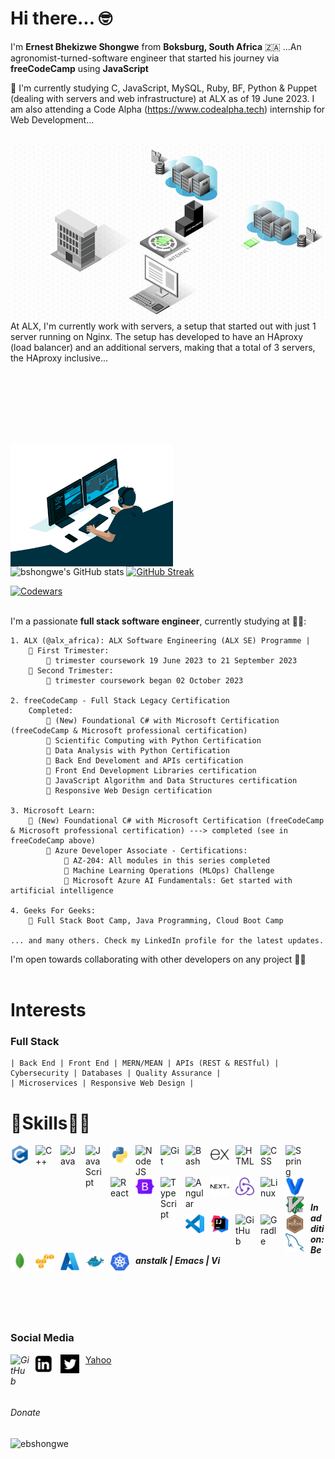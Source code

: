 # Hi there... 🤓️
I'm <strong>Ernest Bhekizwe Shongwe</strong> from <strong>Boksburg, South Africa</strong> 🇿🇦️  ...An agronomist-turned-software engineer that started his journey via <strong>freeCodeCamp</strong> using <strong>JavaScript</strong>

📍️ I'm currently studying C, JavaScript, MySQL, Ruby, BF, Python & Puppet (dealing with servers and web infrastructure) at ALX as of 19 June 2023. I am also attending a Code Alpha (https://www.codealpha.tech) internship for Web Development...
<br></br>
<div class="container">
    <img align="left" alt="C" style="padding-right;" src="HAproxy-and-2-server-setup.gif">
</div>

<br></br>
<div class="container">
    <p>At ALX, I'm currently work with servers, a setup that started out with just 1 server running on Nginx. The setup has developed to have an HAproxy (load balancer) and an additional servers, making that a total of 3 servers, the HAproxy inclusive...</p>
</div>

<br></br>
<br></br>
<br></br>

<img align="left" alt="C" width="260px" style="padding-right:100px;" src= giphy.gif />

![bshongwe's GitHub stats](https://github-readme-stats.vercel.app/api?username=bshongwe&show_icons=true&theme=radical)
[![GitHub Streak](https://streak-stats.demolab.com/?user=bshongwe)](https://git.io/streak-stats)

[![Codewars](https://www.codewars.com/users/bshongwe/badges/large)](https://www.codewars.com/users/bshongwe/)
<br></br>


I'm a passionate <strong>full stack software engineer</strong>, currently studying at 👨‍🎓️:

    1. ALX (@alx_africa): ALX Software Engineering (ALX SE) Programme |
        📌️ First Trimester:
            📌️ trimester coursework 19 June 2023 to 21 September 2023
        📌️ Second Trimester:
            📍️ trimester coursework began 02 October 2023
    
    2. freeCodeCamp - Full Stack Legacy Certification
        Completed:
            📌️ (New) Foundational C# with Microsoft Certification (freeCodeCamp & Microsoft professional certification)
            📌️ Scientific Computing with Python Certification
            📌️ Data Analysis with Python Certification
            📌️ Back End Develoment and APIs certification
            📌️ Front End Development Libraries certification
            📌️ JavaScript Algorithm and Data Structures certification
            📌️ Responsive Web Design certification

    3. Microsoft Learn:
        📌️ (New) Foundational C# with Microsoft Certification (freeCodeCamp & Microsoft professional certification) ---> completed (see in freeCodeCamp above)
            📌️ Azure Developer Associate - Certifications:
                📌️ AZ-204: All modules in this series completed
                📌️ Machine Learning Operations (MLOps) Challenge
                📍️ Microsoft Azure AI Fundamentals: Get started with artificial intelligence

    4. Geeks For Geeks:
        📍️ Full Stack Boot Camp, Java Programming, Cloud Boot Camp    
    
    ... and many others. Check my LinkedIn profile for the latest updates.

I'm open towards collaborating with other developers on any project 👨‍💻️
<br></br>

# **Interests**
### Full Stack
    | Back End | Front End | MERN/MEAN | APIs (REST & RESTful) | Cybersecurity | Databases | Quality Assurance |
    | Microservices | Responsive Web Design |

# **🔩️Skills👨‍🔧️**
<img align="left" alt="C" width="30px" style="padding-right:10px;" src="https://github.com/devicons/devicon/blob/v2.15.1/icons/c/c-original.svg" />
<img align="left" alt="C++" width="30px" style="padding-right:10px;" src="https://cdn.jsdelivr.net/gh/devicons/devicon/icons/cplusplus/cplusplus-line.svg" />
<img align="left" alt="Java" width="30px" style="padding-right:10px;" src="https://cdn.jsdelivr.net/gh/devicons/devicon/icons/java/java-original.svg"/>
<img align="left" alt="JavaScript" width="30px" style="padding-right:10px;" src="https://cdn.jsdelivr.net/gh/devicons/devicon/icons/javascript/javascript-plain.svg" />
<img align="left" alt="Python" width="30px" style="padding-right:10px;" src="https://github.com/devicons/devicon/blob/v2.15.1/icons/python/python-original.svg" />
<img align="left" alt="NodeJS" width="30px" style="padding-right:10px;" src="https://cdn.jsdelivr.net/gh/devicons/devicon/icons/nodejs/nodejs-original.svg" />
<img align="left" alt="Git" width="30px" style="padding-right:10px;" src="https://cdn.jsdelivr.net/gh/devicons/devicon/icons/git/git-original.svg" />
<img align="left" alt="Bash" width="30px" style="padding-right:10px;" src="https://cdn.jsdelivr.net/gh/devicons/devicon/icons/bash/bash-original.svg" />
<img align="left" alt="Express" width="30px" style="padding-right:10px;" src="https://github.com/devicons/devicon/blob/v2.15.1/icons/express/express-original.svg" />
<img align="left" alt="HTML" width="30px" style="padding-right:10px;" src="https://cdn.jsdelivr.net/gh/devicons/devicon/icons/html5/html5-plain.svg" />
<img align="left" alt="CSS" width="30px" style="padding-right:10px;" src="https://cdn.jsdelivr.net/gh/devicons/devicon/icons/css3/css3-plain.svg" />
<img align="left" alt="Spring" width="30px" style="padding-right:10px;" src="https://cdn.jsdelivr.net/gh/devicons/devicon/icons/spring/spring-original.svg" />
<img align="left" alt="React" width="30px" style="padding-right:10px;" src="https://cdn.jsdelivr.net/gh/devicons/devicon/icons/react/react-original.svg" />
<img align="left" alt="Bootstrap" width="30px" style="padding-right:10px;" src="https://github.com/devicons/devicon/blob/v2.15.1/icons/bootstrap/bootstrap-original.svg" />
<img align="left" alt="TypeScript" width="30px" style="padding-right:10px;" src="https://cdn.jsdelivr.net/gh/devicons/devicon/icons/typescript/typescript-plain.svg" />
<img align="left" alt="Angular" width="30px" style="padding-right:10px;" src="https://cdn.jsdelivr.net/gh/devicons/devicon/icons/angularjs/angularjs-plain.svg" />
<img align="left" alt="Next.js" width="30px" style="padding-right:10px;" src="https://github.com/devicons/devicon/blob/v2.15.1/icons/nextjs/nextjs-original-wordmark.svg" />
<img align="left" alt="Redux" width="30px" style="padding-right:10px;" src="https://github.com/devicons/devicon/blob/v2.15.1/icons/redux/redux-original.svg" />
<img align="left" alt="Linux" width="30px" style="padding-right:10px;" src="https://cdn.jsdelivr.net/gh/devicons/devicon/icons/linux/linux-original.svg" />
<img align="left" alt="Vigrant" width="30px" style="padding-right:10px;" src="https://github.com/devicons/devicon/blob/v2.15.1/icons/vagrant/vagrant-original.svg" />
<img align="left" alt="Vim" width="30px" style="padding-right:10px;" src="https://github.com/devicons/devicon/blob/v2.15.1/icons/vim/vim-original.svg" />
<img align="left" alt="VS Code" width="30px" style="padding-right:10px;" src="https://github.com/devicons/devicon/blob/v2.15.1/icons/vscode/vscode-original.svg" />
<img align="left" alt="IntelliJ" width="30px" style="padding-right:10px;" src="https://github.com/devicons/devicon/blob/v2.15.1/icons/intellij/intellij-original.svg" />
<img align="left" alt="GitHub" width="30px" style="padding-right:10px;" src="https://cdn.jsdelivr.net/gh/devicons/devicon/icons/github/github-original.svg" />
<img align="left" alt="Gradle" width="30px" style="padding-right:10px;" src="https://cdn.jsdelivr.net/gh/devicons/devicon/icons/gradle/gradle-plain.svg" />
<img align="left" alt="Mocha" width="30px" style="padding-right:10px;" src="https://github.com/devicons/devicon/blob/v2.15.1/icons/mocha/mocha-plain.svg" />
<img align="left" alt="MySQL" width="30px" style="padding-right:10px;" src="https://github.com/devicons/devicon/blob/v2.15.1/icons/mysql/mysql-original.svg" />
<img align="left" alt="MongoDB" width="30px" style="padding-right:10px;" src="https://github.com/devicons/devicon/blob/v2.15.1/icons/mongodb/mongodb-original.svg" /><br>
<img align="left" alt="AWS" width="30px" style="padding-right:10px;" src="https://github.com/devicons/devicon/blob/master/icons/amazonwebservices/amazonwebservices-original.svg" />
<img align="left" alt="Azure" width="30px" style="padding-right:10px;" src="https://github.com/devicons/devicon/blob/v2.15.1/icons/azure/azure-original.svg" />
<img align="left" alt="Docker" width="30px" style="padding-right:10px;" src="https://github.com/devicons/devicon/blob/v2.15.1/icons/docker/docker-original.svg" />
<img align="left" alt="Kubernetes" width="30px" style="padding-right:10px;" src="https://github.com/devicons/devicon/blob/v2.15.1/icons/kubernetes/kubernetes-plain.svg" />
<br></br>

# <h6>**In addition:<br> Beanstalk | Emacs | Vi**</h6>
<br></br>

# <h3>**Social Media**</h3>

<div class="container">
  <section>
    <a href="https://github.com/bshongwe"><i class="fab fa-github"><img align="left" alt="GitHub" width="30px" style="padding-right:10px;" src="https://cdn.jsdelivr.net/gh/devicons/devicon/icons/github/github-original.svg" /></i></a>
    <a href="https://www.linkedin.com/in/ernest-shongwe-31138b8b/"><i class="fab fa-linkedin"></i><img align="left" alt="LinkedIn" width="30px" style="padding-right:10px;" src="https://github.com/volusion/social-media-svg/blob/master/square/linkedin.svg" /></a>
    <a href="https://twitter.com/ernest_b_shong"><i class="fab fa-twitter"><img align="left" alt="Twitter" width="30px" style="padding-right:10px;" src="https://github.com/volusion/social-media-svg/blob/master/square/twitter.svg"</></i></a>
    <a href="shongwe.bhekizwe@yahoomail.com"><i class="fab fa-yahoo"></i>Yahoo</a>
  </section>
</div>

<br></br>

<h6>Donate</h6>
<p><a href="https://www.buymeacoffee.com/ebshongwe"> <img align="left" src="https://cdn.buymeacoffee.com/buttons/v2/default-yellow.png" height="25" width="105" alt="ebshongwe" /></a></p>


<!---
bshongwe/bshongwe is a ✨ special ✨ repository because its `README.md` (this file) appears on your GitHub profile.
You can click the Preview link to take a look at your changes.
--->
